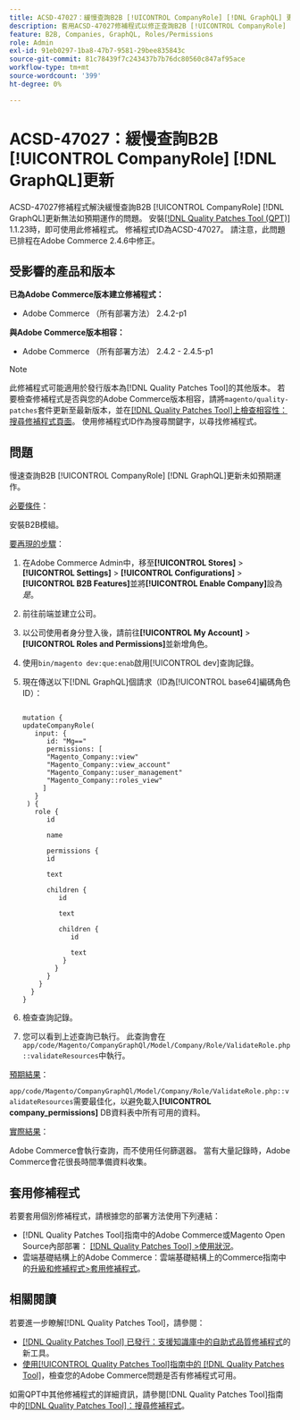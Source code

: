 ```yaml
---
title: ACSD-47027：緩慢查詢B2B [!UICONTROL CompanyRole] [!DNL GraphQL] 更新
description: 套用ACSD-47027修補程式以修正查詢B2B [!UICONTROL CompanyRole] [!DNL GraphQL] 更新速度緩慢的Adobe Commerce問題。
feature: B2B, Companies, GraphQL, Roles/Permissions
role: Admin
exl-id: 91eb0297-1ba8-47b7-9581-29bee835843c
source-git-commit: 81c78439f7c243437b7b76dc80560c847af95ace
workflow-type: tm+mt
source-wordcount: '399'
ht-degree: 0%

---
```


# ACSD-47027：緩慢查詢B2B [!UICONTROL CompanyRole] [!DNL GraphQL]更新

ACSD-47027修補程式解決緩慢查詢B2B [!UICONTROL CompanyRole] [!DNL GraphQL]更新無法如預期運作的問題。 安裝[[!DNL Quality Patches Tool (QPT)]](https://experienceleague.adobe.com/en/docs/commerce-knowledge-base/kb/announcements/commerce-announcements/magento-quality-patches-released-new-tool-to-self-serve-quality-patches) 1.1.23時，即可使用此修補程式。 修補程式ID為ACSD-47027。 請注意，此問題已排程在Adobe Commerce 2.4.6中修正。

## 受影響的產品和版本

**已為Adobe Commerce版本建立修補程式：**
* Adobe Commerce （所有部署方法） 2.4.2-p1

**與Adobe Commerce版本相容：**
* Adobe Commerce （所有部署方法） 2.4.2 - 2.4.5-p1

>[!NOTE]
>
>此修補程式可能適用於發行版本為[!DNL Quality Patches Tool]的其他版本。 若要檢查修補程式是否與您的Adobe Commerce版本相容，請將`magento/quality-patches`套件更新至最新版本，並在[[!DNL Quality Patches Tool]上檢查相容性：搜尋修補程式頁面](https://experienceleague.adobe.com/tools/commerce-quality-patches/index.html)。 使用修補程式ID作為搜尋關鍵字，以尋找修補程式。

## 問題

慢速查詢B2B [!UICONTROL CompanyRole] [!DNL GraphQL]更新未如預期運作。

<u>必要條件</u>：

安裝B2B模組。

<u>要再現的步驟</u>：

1. 在Adobe Commerce Admin中，移至&#x200B;**[!UICONTROL Stores]** > **[!UICONTROL Settings]** > **[!UICONTROL Configurations]** > **[!UICONTROL B2B Features]**&#x200B;並將&#x200B;**[!UICONTROL Enable Company]**&#x200B;設為&#x200B;_是_。
1. 前往前端並建立公司。
1. 以公司使用者身分登入後，請前往&#x200B;**[!UICONTROL My Account]** > **[!UICONTROL Roles and Permissions]**&#x200B;並新增角色。
1. 使用`bin/magento dev:que:enab`啟用[!UICONTROL dev]查詢記錄。
1. 現在傳送以下[!DNL GraphQL]個請求（ID為[!UICONTROL base64]編碼角色ID）：

   <pre><code>
   mutation {
   updateCompanyRole(
      input: {
         id: "Mg=="
         permissions: [
         "Magento_Company::view"
         "Magento_Company::view_account"
         "Magento_Company::user_management"
         "Magento_Company::roles_view"
        ]
      }
    ) {
      role {
         id

         name

         permissions {
         id

         text

         children {
            id

            text

            children {
               id

               text
             }
           }
         }
       }
     }
   }
   </code></pre>

1. 檢查查詢記錄。
1. 您可以看到上述查詢已執行。 此查詢會在`app/code/Magento/CompanyGraphQl/Model/Company/Role/ValidateRole.php::validateResources`中執行。

<u>預期結果</u>：

`app/code/Magento/CompanyGraphQl/Model/Company/Role/ValidateRole.php::validateResources`需要最佳化，以避免載入&#x200B;**[!UICONTROL company_permissions]** DB資料表中所有可用的資料。

<u>實際結果</u>：

Adobe Commerce會執行查詢，而不使用任何篩選器。 當有大量記錄時，Adobe Commerce會花很長時間準備資料收集。

## 套用修補程式

若要套用個別修補程式，請根據您的部署方法使用下列連結：

* [!DNL Quality Patches Tool]指南中的Adobe Commerce或Magento Open Source內部部署： [[!DNL Quality Patches Tool] >使用狀況](/help/tools/quality-patches-tool/usage.md)。
* 雲端基礎結構上的Adobe Commerce：雲端基礎結構上的Commerce指南中的[升級和修補程式>套用修補程式](https://experienceleague.adobe.com/docs/commerce-cloud-service/user-guide/develop/upgrade/apply-patches.html)。 

## 相關閱讀

若要進一步瞭解[!DNL Quality Patches Tool]，請參閱：

* [[!DNL Quality Patches Tool] 已發行：支援知識庫中的自助式品質修補程式](https://experienceleague.adobe.com/en/docs/commerce-knowledge-base/kb/announcements/commerce-announcements/magento-quality-patches-released-new-tool-to-self-serve-quality-patches)的新工具。
* [使用[!UICONTROL Quality Patches Tool]指南中的 [!DNL Quality Patches Tool]](/help/tools/quality-patches-tool/patches-available-in-qpt/check-patch-for-magento-issue-with-magento-quality-patches.md)，檢查您的Adobe Commerce問題是否有修補程式可用。


如需QPT中其他修補程式的詳細資訊，請參閱[!DNL Quality Patches Tool]指南中的[[!DNL Quality Patches Tool]：搜尋修補程式](https://experienceleague.adobe.com/tools/commerce-quality-patches/index.html)。
